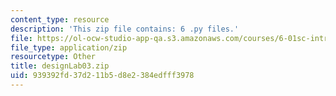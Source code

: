 ```yaml
---
content_type: resource
description: 'This zip file contains: 6 .py files.'
file: https://ol-ocw-studio-app-qa.s3.amazonaws.com/courses/6-01sc-introduction-to-electrical-engineering-and-computer-science-i-spring-2011/939392fd37d211b5d8e2384edfff3978_designLab03.zip
file_type: application/zip
resourcetype: Other
title: designLab03.zip
uid: 939392fd-37d2-11b5-d8e2-384edfff3978
---
```

